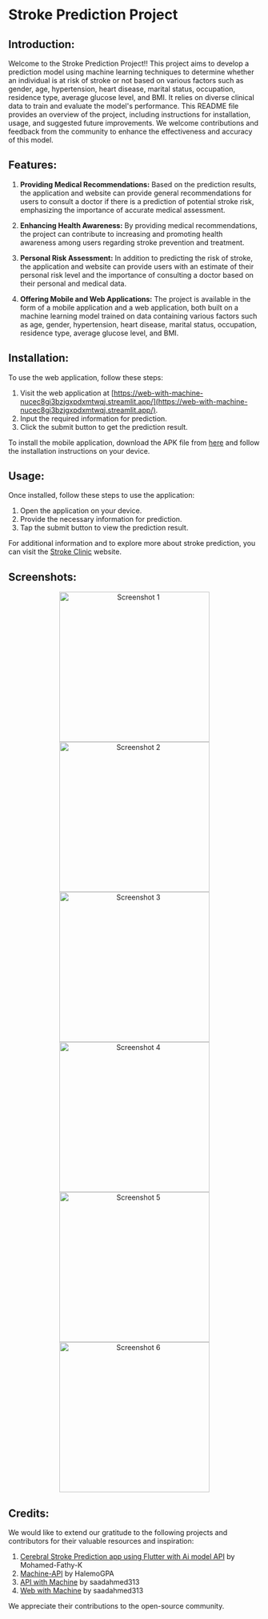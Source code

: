 # Stroke Prediction Project 

## Introduction:

Welcome to the Stroke Prediction Project!! This project aims to develop a prediction model using machine learning techniques to determine whether an individual is at risk of stroke or not based on various factors such as gender, age, hypertension, heart disease, marital status, occupation, residence type, average glucose level, and BMI. It relies on diverse clinical data to train and evaluate the model's performance. This README file provides an overview of the project, including instructions for installation, usage, and suggested future improvements. We welcome contributions and feedback from the community to enhance the effectiveness and accuracy of this model.

## Features:

1. **Providing Medical Recommendations:** Based on the prediction results, the application and website can provide general recommendations for users to consult a doctor if there is a prediction of potential stroke risk, emphasizing the importance of accurate medical assessment.

2. **Enhancing Health Awareness:** By providing medical recommendations, the project can contribute to increasing and promoting health awareness among users regarding stroke prevention and treatment.

3. **Personal Risk Assessment:** In addition to predicting the risk of stroke, the application and website can provide users with an estimate of their personal risk level and the importance of consulting a doctor based on their personal and medical data.

4. **Offering Mobile and Web Applications:** The project is available in the form of a mobile application and a web application, both built on a machine learning model trained on data containing various factors such as age, gender, hypertension, heart disease, marital status, occupation, residence type, average glucose level, and BMI.

## Installation:

To use the web application, follow these steps:

1. Visit the web application at [https://web-with-machine-nucec8gi3bzjgxpdxmtwqj.streamlit.app/](https://web-with-machine-nucec8gi3bzjgxpdxmtwqj.streamlit.app/).
2. Input the required information for prediction.
3. Click the submit button to get the prediction result.

To install the mobile application, download the APK file from [here](https://github.com/Mohamed-Fathy-K/Cerebral-Stroke-Prediction-app-using-flutter-with-Ai-model-api/releases/download/V1.0/app-arm64-v8a-release.apk) and follow the installation instructions on your device.

## Usage:

Once installed, follow these steps to use the application:

1. Open the application on your device.
2. Provide the necessary information for prediction.
3. Tap the submit button to view the prediction result.

For additional information and to explore more about stroke prediction, you can visit the [Stroke Clinic](https://anasmas123.github.io/stroke_clinic/) website.

## Screenshots:

<div align="center">
    <img src="Screenshots/2.jpeg" alt="Screenshot 1" width="300">
    <img src="Screenshots/IMG-20240509-WA0033(1).jpg" alt="Screenshot 2" width="300">
    <img src="Screenshots/IMG_20240510_163901.jpg" alt="Screenshot 3" width="300">
    <img src="Screenshots/IMG_20240510_170202.jpg" alt="Screenshot 4" width="300">
    <img src="Screenshots/1.jpeg" alt="Screenshot 5" width="300">
    <img src="Screenshots/IMG-20240509-WA0032(1).jpg" alt="Screenshot 6" width="300">
</div>

## Credits:

We would like to extend our gratitude to the following projects and contributors for their valuable resources and inspiration:

1. [Cerebral Stroke Prediction app using Flutter with Ai model API](https://github.com/Mohamed-Fathy-K/Cerebral-Stroke-Prediction-app-using-flutter-with-Ai-model-api) by Mohamed-Fathy-K
2. [Machine-API](https://github.com/HalemoGPA/Machine-API) by HalemoGPA
3. [API with Machine](https://github.com/saadahmed313/api-with-machine) by saadahmed313
4. [Web with Machine](https://github.com/saadahmed313/Web-with-machine) by saadahmed313

We appreciate their contributions to the open-source community.
